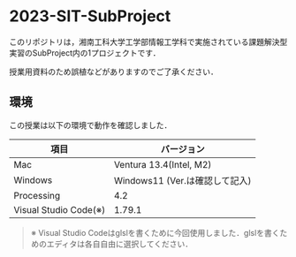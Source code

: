 # 2023-SIT-SubProject
 
このリポジトリは，湘南工科大学工学部情報工学科で実施されている課題解決型実習のSubProject内の1プロジェクトです．

授業用資料のため誤植などがありますのでご了承ください．

## 環境
この授業は以下の環境で動作を確認しました．

|         項目          |           バージョン           |
| --------------------- | ------------------------------ |
| Mac                   | Ventura 13.4(Intel, M2)        |
| Windows               | Windows11 (Ver.は確認して記入) |
| Processing            | 4.2                            |
| Visual Studio Code(※) | 1.79.1                         |

> ※ Visual Studio Codeはglslを書くために今回使用しました．glslを書くためのエディタは各自自由に選択してください．